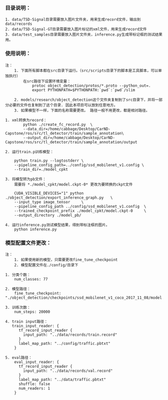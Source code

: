 ### 目录说明：  
    1. data/TSD-Signal目录需要放入图片文件夹，用来生成record文件，输出到data/records  
    2. data/TSD-Signal-GT目录需要放入图片标记的xml文件，用来生成record文件  
    3. data/test_samples目录需要放入图片文件夹，inference.py生成带标记框的测试结果用。  

### 使用说明：  
    注：   
        1. 下面所有脚本都在src目录下运行。（src/scripts目录下的脚本是工具脚本，可以单独执行）  
            在src路径下设置环境变量：  
                protoc object_detection/protos/*.proto --python_out=.
                export PYTHONPATH=$PYTHONPATH:`pwd`:`pwd`/slim
                
        2. models/research/object_detection这个文件夹复制到了src目录下，并将一部分必要的文件也复制到了这个目录. 因此本项目可以放到任意地方。   
        3. 如果模型不一样，下面的名称需要更改。 路径一般不用更改，都是相对路径。  
    
    1. xml转换为record：
            python ./create_fc_record.py  \
            --data_dir=/home/cabbage/Desktop/CarND-Capstone/ros/src/tl_detector/train/sample_annotation\
            --output_dir=/home/cabbage/Desktop/CarND-Capstone/ros/src/tl_detector/train/sample_annotation/output
            
    2. 运行train.p训练模型：  
    
        python train.py --logtostderr \
        --pipeline_config_path=../config/ssd_mobilenet_v1.config \
        --train_dir=./model_cpkt
        
    3. 将模型转为pb文件：  
        需要将 *./model_cpkt/model.ckpt-0* 更改为要转换的ckpt文件
          
        CUDA_VISIBLE_DEVICES="1" python ./object_detection/export_inference_graph.py   \
        --input_type image_tensor     \
        --pipeline_config_path ../config/ssd_mobilenet_v1.config  \
        --trained_checkpoint_prefix ./model_cpkt/model.ckpt-0     \
        --output_directory ./model_pb/
        
    4. 运行inference.py测试模型结果，得到带标注框的图片。
        python inference.py
        
### 模型配置文件更改：  
    注：   
        1. 如果使用新的模型，只需要更改fine_tune_checkpoint   
        2. 模型配置文件在./config/目录下   
    
    1. 分类个数：
        num_classes: 77
        
    2. 模型路径：   
        fine_tune_checkpoint: "./object_detection/checkpoints/ssd_mobilenet_v1_coco_2017_11_08/model.ckpt"    
        
    3. 训练次数：  
        num_steps: 20000  
        
    4. train input路径：  
       train_input_reader: {  
          tf_record_input_reader {  
            input_path: "../data/records/train.record"  
          }  
          label_map_path: "../config/traffic.pbtxt"  
        }  
 
    5. eval路径：  
        eval_input_reader: {
          tf_record_input_reader {
            input_path: "../data/records/val.record"
          }
          label_map_path: "../data/traffic.pbtxt"
          shuffle: false
          num_readers: 1
        }

